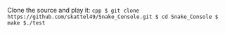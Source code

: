 Clone the source and play it:
    ```cpp
        $ git clone https://github.com/skattel49/Snake_Console.git
        $ cd Snake_Console
        $ make
        $./test
    ```
